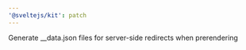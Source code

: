```yaml
---
'@sveltejs/kit': patch
---
```


Generate \_\_data.json files for server-side redirects when prerendering
